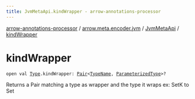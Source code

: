 ```yaml
---
title: JvmMetaApi.kindWrapper - arrow-annotations-processor
---
```


[arrow-annotations-processor](../../index.html) / [arrow.meta.encoder.jvm](../index.html) / [JvmMetaApi](index.html) / [kindWrapper](./kind-wrapper.html)

# kindWrapper

`open val `[`Type`](../../arrow.meta.ast/-type/index.html)`.kindWrapper: `[`Pair`](https://kotlinlang.org/api/latest/jvm/stdlib/kotlin/-pair/index.html)`<`[`TypeName`](../../arrow.meta.ast/-type-name/index.html)`, `[`ParameterizedType`](../../arrow.meta.ast/-type-name/-parameterized-type/index.html)`>?`

Returns a Pair matching a type as wrapper and the type it wraps
ex: SetK to Set

